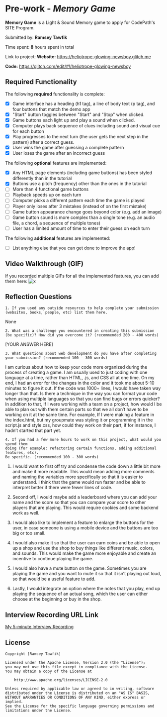 # Pre-work - *Memory Game*

**Memory Game** is a Light & Sound Memory game to apply for CodePath's SITE Program. 

Submitted by: **Ramsey Tawfik**

Time spent: **8** hours spent in total

Link to project: 
**Website:** https://heliotrope-glowing-newsboy.glitch.me

**Code:** https://glitch.com/edit/#!/heliotrope-glowing-newsboy

## Required Functionality

The following **required** functionality is complete:

* [x] Game interface has a heading (h1 tag), a line of body text (p tag), and four buttons that match the demo app
* [x] "Start" button toggles between "Start" and "Stop" when clicked. 
* [x] Game buttons each light up and play a sound when clicked. 
* [x] Computer plays back sequence of clues including sound and visual cue for each button
* [x] Play progresses to the next turn (the user gets the next step in the pattern) after a correct guess. 
* [x] User wins the game after guessing a complete pattern
* [x] User loses the game after an incorrect guess

The following **optional** features are implemented:

* [x] Any HTML page elements (including game buttons) has been styled differently than in the tutorial
* [x] Buttons use a pitch (frequency) other than the ones in the tutorial
* [ ] More than 4 functional game buttons
* [ ] Playback speeds up on each turn
* [ ] Computer picks a different pattern each time the game is played
* [ ] Player only loses after 3 mistakes (instead of on the first mistake)
* [ ] Game button appearance change goes beyond color (e.g. add an image)
* [ ] Game button sound is more complex than a single tone (e.g. an audio file, a chord, a sequence of multiple tones)
* [ ] User has a limited amount of time to enter their guess on each turn

The following **additional** features are implemented:

- [ ] List anything else that you can get done to improve the app!

## Video Walkthrough (GIF)

If you recorded multiple GIFs for all the implemented features, you can add them here:
![x](https://cdn.glitch.global/bcfb931a-2b93-4924-a2a7-7ef0a56ba2ee/light%20and%20sound%20memory%20game.gif?v=1647908844274)


## Reflection Questions
```
1. If you used any outside resources to help complete your submission 
(websites, books, people, etc) list them here. 
```
None

```
2. What was a challenge you encountered in creating this submission 
(be specific)? How did you overcome it? (recommended 200 - 400 words) 
```
[YOUR ANSWER HERE]

```
3. What questions about web development do you have after completing 
your submission? (recommended 100 - 300 words) 
```
I am curious about how to keep your code more organized during the process of creating a game. I am usually used to just coding with one language at a time, rather than HTML, .js, and CSS all at one time. On my end, I had an error for the changes in the color and it took me about 5-10 minutes to figure it out. If the code was 1000+ lines, I would have taken way longer than that. Is there a technique in the way you can format your code when using multiple languages so that you can find bugs or errors quicker? In addition to that, If I were working with a team on a project, how would I be able to plan out with them certain parts so that we all don’t have to be working on it at the same time. For example, If I were making a feature in the index.html, but my groupmate was styling it or programming it in the script.js and style.css, how could they work on their part, if for instance, I hadn’t started that part yet. 


```
4. If you had a few more hours to work on this project, what would you spend them 
doing (for example: refactoring certain functions, adding additional features, etc). 
Be specific. (recommended 100 - 300 words) 
```
1. I would want to first off try and condense the code down a little bit more and make it more readable.  This would mean adding more comments and naming the variables more specifically so that it is easier to understand. I think that the game would run faster and be able to interpret better if there were fewer lines of code. 

2. Second off, I would maybe add a leaderboard where you can add your name and the score so that you can compare your score to other players that are playing. This would require cookies and some backend work as well. 

3. I would also like to implement a feature to enlarge the buttons for the user, in case someone is using a mobile device and the buttons are too big or too small. 

4. I would also make it so that the user can earn coins and be able to open up a shop and use the shop to buy things like different music, colors, and sounds. This would make the game more enjoyable and create an incentive to continue playing the game.

5. I would also have a mute button on the game. Sometimes you are playing the game and you want to mute it so that it isn’t playing out loud, so that would be a useful feature to add. 

6. Lastly, I would integrate an option where the notes that you play, end up playing the sequence of an actual song, which the user can either choose at the beginning or buy in the shop.




## Interview Recording URL Link

[My 5-minute Interview Recording](your-link-here)

## License

    Copyright [Ramsey Tawfik]

    Licensed under the Apache License, Version 2.0 (the "License");
    you may not use this file except in compliance with the License.
    You may obtain a copy of the License at

        http://www.apache.org/licenses/LICENSE-2.0

    Unless required by applicable law or agreed to in writing, software
    distributed under the License is distributed on an "AS IS" BASIS,
    WITHOUT WARRANTIES OR CONDITIONS OF ANY KIND, either express or implied.
    See the License for the specific language governing permissions and
    limitations under the License.

